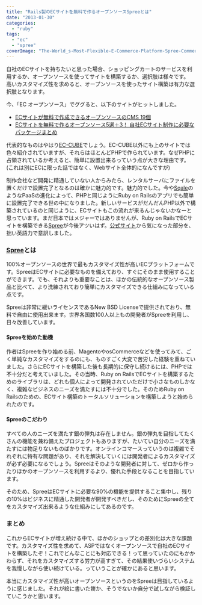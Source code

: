 ```yaml
---
title: "Rails製のECサイトを無料で作るオープンソースSpreeとは"
date: "2013-01-30"
categories: 
  - "ruby"
tags: 
  - "ec"
  - "spree"
coverImage: "The-World_s-Most-Flexible-E-Commerce-Platform-Spree-Commerce.jpg"
---
```


自社のECサイトを持ちたいと思った場合、ショッピングカートのサービスを利用するか、オープンソースを使ってサイトを構築するか、選択肢は様々です。  
高いカスタマイズ性を求めると、オープンソースを使ったサイト構築は有力な選択肢となります。

今、「EC オープンソース」でググると、以下のサイトがヒットしました。

- [ECサイトが無料で作成できるオープンソースのCMS 19個](http://kobotake.com/eccart-cms)
- [ECサイトを無料で作るオープンソース5選＋3！ 自社ECサイト制作に必要なパッケージまとめ](http://media.marsdesign.co.jp/web/how-to-create-ec-web-sites-by-open-source-packages.html)

代表的なものはやはり[EC-CUBE](http://www.ec-cube.net/)でしょう。EC-CUBE以外にも上のサイトでは色々紹介されていますが、それらはほとんどPHPで作られています。なぜPHPに占領されているか考えると、簡単に設置出来るっていう点が大きな理由です。(これは別にECに限った話ではなく、Webサイト全体的になんですが)

制作会社など開発に精通していない人からみたら、レンタルサーバにファイルを置くだけで設置完了となるのは確かに魅力的です。魅力的でした。今や[Sqale](http://sqale.jp/)のようなPaaSの進化によって、PHPと同じようにRuby on Railsのアプリでも簡単に設置完了できる世の中になりました。新しいサービスがだんだんPHP以外で構築されているのと同じように、ECサイトもこの流れが来るんじゃないかなーと思っています。まだ日本ではメジャーではありませんが、Ruby on RailsでECサイトを構築できる[Spree](http://spreecommerce.com/)が今後アツいはず。[公式サイト](http://spreecommerce.com/)から気になった部分を、拙い英語力で意訳しました。

### [Spree](http://spreecommerce.com/)とは

100%オープンソースの世界で最もカスタマイズ性が高いECプラットフォームです。SpreeはECサイトに必要なものを備えており、すぐにそのまま使用することができます。でも、それよりも重要なことは、ほかの伝統的なオープンソース製品と比べて、より洗練されており簡単にカスタマイズできる仕組みになっている点です。

Spreeは非常に緩いライセンスであるNew BSD Licenseで提供されており、無料で自由に使用出来ます。世界各国数100人以上もの開発者がSpreeを利用し、日々改善しています。

#### Spreeを始めた動機

作者はSpreeを作り始める前、MagentoやosCommerceなどを使ってみて、ごく単純なカスタマイズをするのにも、ものすごく大変で苦労した経験を重ねていました。さらにECサイトを構築した後も長期的に保守し続けるには、PHPでは不十分だと考えていました。その当時、Ruby on RailsでECサイトを構築するためのライブラリは、どれも個人によって開発されていただけで小さなものしかなく、複雑なビジネスのニーズを満たすには不十分でした。そのためRuby on Railsのための、ECサイト構築のトータルソリューションを構築しようと始められたのです。

#### Spreeのこだわり

すべての人のニーズを満たす銀の弾丸は存在しません。銀の弾丸を目指してたくさんの機能を兼ね備えたプロジェクトもありますが、たいてい自分のニーズを満たすには物足りないものばかりです。オンラインコマースっていうのは複雑でそれぞれに特有な問題があり、それを解決していくには開発者によるカスタマイズが必ず必要になるでしょう。Spreeはそのような開発者に対して、ゼロから作ったりほかのオープンソースを利用するより、優れた手段となることを目指しています。

そのため、SpreeはECサイトに必要な90%の機能を提供すること集中し、残りの10%はビジネスに精通した開発者が開発すべきだし、そのためにSpreeの全てをカスタマイズ出来るような仕組みにしてあるのです。

### まとめ

これからECサイトが増え続ける中で、ほかのショップとの差別化は大きな課題です。カスタマイズ性を求めて、ASPではなくオープンソースで自社のECサイトを構築したぞ！これでどんなことにも対応できる！って思っていたのにもかかわらず、それをカスタマイズする労力が高すぎて、その結果使いづらいシステムを我慢しながら使い続けている。っていうことが確かにあると思います。

本当にカスタマイズ性が高いオープンソースというのをSpreeは目指しているように感じました。それが絵に書いた餅か、そうでないか自分で試しながら検証していこうかと思います。
